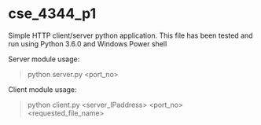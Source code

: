 # cse_4344_p1

Simple HTTP client/server python application. This file has been tested and run using Python 3.6.0 and Windows Power shell

Server module usage:
> python server.py <port_no>

Client module usage:
> python client.py <server_IPaddress> <port_no> <requested_file_name>
